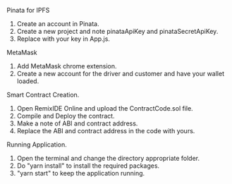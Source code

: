 Pinata for IPFS
1. Create an account in Pinata.
2. Create a new project and note pinataApiKey and pinataSecretApiKey.
3. Replace with your key in App.js.

MetaMask
1. Add MetaMask chrome extension.
2. Create a new account for the driver and customer and have your wallet loaded.

Smart Contract Creation.
1. Open RemixIDE Online and upload the ContractCode.sol file.
2. Compile and Deploy the contract.
3. Make a note of ABI and contract address.
4. Replace the ABI and contract address in the code with yours.

Running Application.
1. Open the terminal and change the directory appropriate folder.
2. Do "yarn install" to install the required packages.
3. "yarn start" to keep the application running.
